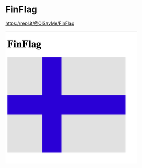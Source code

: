# FinFlag
https://repl.it/@OlSavMe/FinFlag

![picture](https://github.com/OlSavMe/FinFlag/blob/master/finflag.png)
